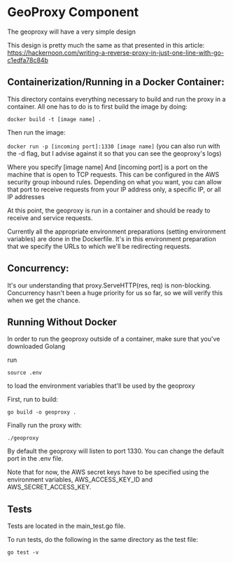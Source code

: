# GeoProxy Component
The geoproxy will have a very simple design

This design is pretty much the same as that presented in this article:
https://hackernoon.com/writing-a-reverse-proxy-in-just-one-line-with-go-c1edfa78c84b

## Containerization/Running in a Docker Container:
This directory contains everything necessary to build and run the proxy in a container. All one has to do is to first build the image by doing:

```
docker build -t [image name] .
```

Then run the image:

```docker run -p [incoming port]:1330 [image name]```
(you can also run with the -d flag, but I advise against it so that you can see the geoproxy's logs)

Where you specify [image name]
And [incoming port] is a port on the machine that is open to TCP requests. This can be configured in the AWS security group inbound rules. Depending on what you want, you can allow that port to receive requests from your IP address only, a specific IP, or all IP addresses

At this point, the geoproxy is run in a container and should be ready to receive and service requests. 

Currently all the appropriate environment preparations (setting environment variables) are done in the Dockerfile. It's in this environment preparation that we specify the URLs to which we'll be redirecting requests. 

## Concurrency:
It's our understanding that proxy.ServeHTTP(res, req) is non-blocking. 
Concurrency hasn't been a huge priority for us so far, so we will verify this when we get the chance. 

## Running Without Docker
In order to run the geoproxy outside of a container, make sure that you've downloaded Golang

run 
```
source .env
```
to load the environment variables that'll be used by the geoproxy

First, run to build:
```
go build -o geoproxy .
```

Finally run the proxy with:
```
./geoproxy
```

By default the geoproxy will listen to port 1330. You can change the default port in the .env file. 

Note that for now, the AWS secret keys have to be specified using the environment variables, AWS_ACCESS_KEY_ID
and AWS_SECRET_ACCESS_KEY.

## Tests

Tests are located in the main_test.go file.

To run tests, do the following in the same directory as the test file:
```
go test -v
```
